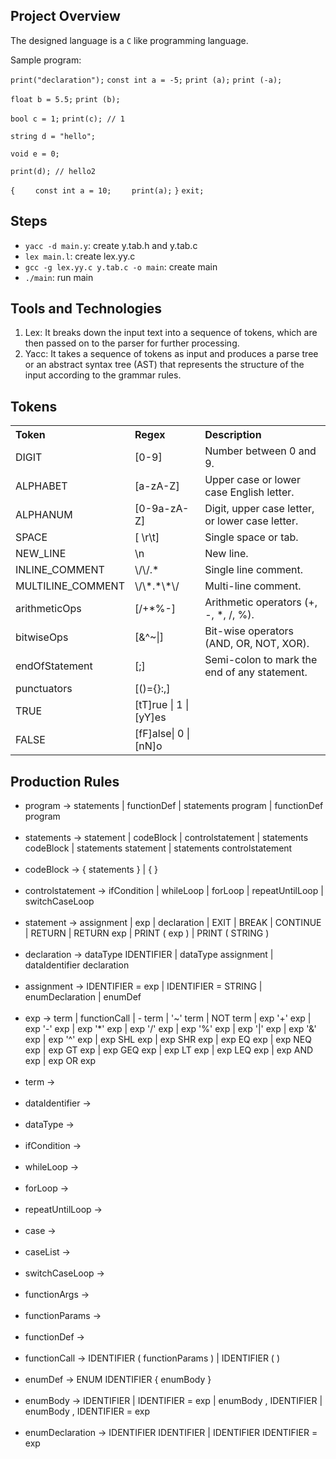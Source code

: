 ## Project Overview

The designed language is a `C` like programming language.

Sample program:

`print("declaration");`
`const int a = -5;`
`print (a);`
`print (-a);`

`float b = 5.5;`
`print (b);`

`bool c = 1;`
`print(c); // 1`

`string d = "hello";`

`void e = 0;`

`print(d); // hello2`

`{`
`    const int a = 10;`
`    print(a);`
`}`
`exit;`

## Steps
- `yacc -d main.y`: create y.tab.h and y.tab.c
- `lex main.l`: create lex.yy.c
- `gcc -g lex.yy.c y.tab.c -o main`: create main
- `./main`: run main


## Tools and Technologies
<ol>
   <li>Lex: It breaks down the input text into a sequence of tokens, which are then passed on to the parser for further processing.</li>
   <li>Yacc: It takes a sequence of tokens as input and produces a parse tree or an abstract syntax tree (AST) that represents the structure of the input according to the grammar rules.</li>
</ol>

## Tokens
<table>
   <tr>
      <th align="left">Token</th>
      <th align="left">Regex</th>
      <th align="left">Description</th>
   </tr>
   <tr>
      <td>DIGIT</td>
      <td>[0-9]</td>
      <td>Number between 0 and 9.</td>
   </tr>
   <tr>
      <td>ALPHABET</td>
      <td>[a-zA-Z]</td>
      <td>Upper case or lower case English letter.</td>
   </tr>
   <tr>
      <td>ALPHANUM</td>
      <td>[0-9a-zA-Z]</td>
      <td>Digit, upper case letter, or lower case letter.</td>
   </tr>
   <tr>
      <td>SPACE</td>
      <td>[ \r\t]</td>
      <td>Single space or tab.</td>
   </tr>
   <tr>
      <td>NEW_LINE</td>
      <td>\n</td>
      <td>New line.</td>
   </tr>
   <tr>
      <td>INLINE_COMMENT</td>
      <td>\/\/.*</td>
      <td>Single line comment.</td>
   </tr>
   <tr>
      <td>MULTILINE_COMMENT</td>
      <td>\/\*.*\*\/</td>
      <td>Multi-line comment.</td>
   </tr>
   <tr>
      <td>arithmeticOps</td>
      <td>[/+*%-]</td>
      <td>Arithmetic operators (+, -, *, /, %).</td>
   </tr>
   <tr>
      <td>bitwiseOps</td>
      <td>[&^~|]</td>
      <td>Bit-wise operators (AND, OR, NOT, XOR).</td>
   </tr>
   <tr>
      <td>endOfStatement</td>
      <td>[;]</td>
      <td>Semi-colon to mark the end of any statement.</td>
   </tr>
   <tr>
      <td>punctuators</td>
      <td>[()={}:,]</td>
      <td></td>
   </tr>
   <tr>
      <td>TRUE</td>
      <td>[tT]rue | 1 | [yY]es</td>
      <td></td>
   </tr>
   <tr>
      <td>FALSE</td>
      <td>[fF]alse| 0 | [nN]o</td>
      <td></td>
   </tr>
</table>

## Production Rules
<ul>
   <li>program → statements | functionDef | statements program | functionDef program</li>
   <br>
   <li>statements → statement | codeBlock | controlstatement | statements codeBlock | statements statement | statements controlstatement</li>
   <br>
   <li>codeBlock → { statements } | { }</li>
   <br>
   <li>controlstatement → ifCondition | whileLoop | forLoop | repeatUntilLoop | switchCaseLoop</li>
   <br>
   <li>statement → assignment | exp | declaration | EXIT | BREAK | CONTINUE | RETURN | RETURN exp | PRINT ( exp ) | PRINT ( STRING )</li>
   <br>
   <li>declaration → dataType IDENTIFIER | dataType assignment | dataIdentifier declaration</li>
   <br>
   <li>assignment → IDENTIFIER = exp | IDENTIFIER = STRING | enumDeclaration | enumDef</li>
   <br>
   <li>exp → term | functionCall | - term | '~' term | NOT term | exp '+' exp | exp '-' exp | exp '*' exp | exp '/' exp | exp '%' exp | exp '|' exp | exp '&' exp | exp '^' exp | exp SHL exp | exp SHR exp | exp EQ exp | exp NEQ exp | exp GT exp | exp GEQ exp | exp LT exp | exp LEQ exp | exp AND exp | exp OR exp </li>
   <br>
   <li>term → </li>
   <br>
   <li>dataIdentifier → </li>
   <br>
   <li>dataType → </li>
   <br>
   <li>ifCondition → </li>
   <br>
   <li>whileLoop → </li>
   <br>
   <li>forLoop → </li>
   <br>
   <li>repeatUntilLoop → </li>
   <br>
   <li>case → </li>
   <br>
   <li>caseList → </li>
   <br>
   <li>switchCaseLoop → </li>
   <br>
   <li>functionArgs → </li>
   <br>
   <li>functionParams → </li>
   <br>
   <li>functionDef → </li>
   <br>
   <li>functionCall → IDENTIFIER ( functionParams ) | IDENTIFIER ( )</li>
   <br>
   <li>enumDef → ENUM IDENTIFIER { enumBody }</li>
   <br>
   <li>enumBody → IDENTIFIER | IDENTIFIER = exp | enumBody , IDENTIFIER | enumBody , IDENTIFIER = exp</li>
   <br>
   <li>enumDeclaration → IDENTIFIER IDENTIFIER | IDENTIFIER IDENTIFIER = exp</li>
</ul>